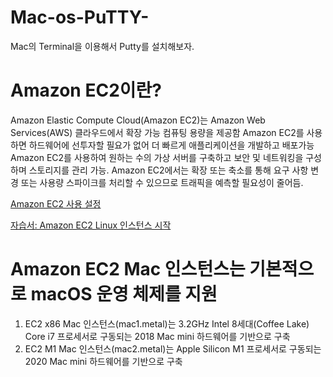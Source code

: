 # Mac-os-PuTTY-
Mac의 Terminal을 이용해서 Putty를 설치해보자.

# Amazon EC2이란? 
Amazon Elastic Compute Cloud(Amazon EC2)는 Amazon Web Services(AWS) 클라우드에서 확장 가능 컴퓨팅 용량을 제공함
Amazon EC2를 사용하면 하드웨어에 선투자할 필요가 없어 더 빠르게 애플리케이션을 개발하고 배포가능
Amazon EC2를 사용하여 원하는 수의 가상 서버를 구축하고 보안 및 네트워킹을 구성하며 스토리지를 관리 가능.
Amazon EC2에서는 확장 또는 축소를 통해 요구 사항 변경 또는 사용량 스파이크를 처리할 수 있으므로 트래픽을 예측할 필요성이 줄어듬.


<p><a href="./get-set-up-for-amazon-ec2.html">Amazon EC2 사용 설정</a></p>
<p><a href="./EC2_GetStarted.html">자습서: Amazon EC2 Linux 인스턴스 시작</a></p>

# Amazon EC2 Mac 인스턴스는 기본적으로 macOS 운영 체제를 지원
1) EC2 x86 Mac 인스턴스(mac1.metal)는 3.2GHz Intel 8세대(Coffee Lake) Core i7 프로세서로 구동되는 2018 Mac mini 하드웨어를 기반으로 구축<br>
2) EC2 M1 Mac 인스턴스(mac2.metal)는 Apple Silicon M1 프로세서로 구동되는 2020 Mac mini 하드웨어를 기반으로 구축
